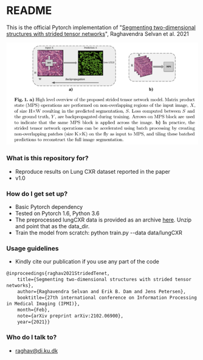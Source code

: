 # README #

This is the official Pytorch implementation of 
"[Segmenting two-dimensional structures with strided tensor networks](https://arxiv.org/abs/2102.06900)", Raghavendra Selvan et al. 2021

![lotenet](models/model.png)
### What is this repository for? ###

* Reproduce results on Lung CXR dataset reported in the paper
* v1.0

### How do I get set up? ###

* Basic Pytorch dependency
* Tested on Pytorch 1.6, Python 3.6 
* The preprocessed lungCXR data is provided as an archive [here](https://github.com/raghavian/strided-tenet/blob/main/data/lungCXR.zip). Unzip and point that as the data_dir.
* Train the model from scratch: 
python train.py --data data/lungCXR 


### Usage guidelines ###

* Kindly cite our publication if you use any part of the code
```
@inproceedings{raghav2021StridedTenet,
 	title={Segmenting two-dimensional structures with strided tensor networks},
	author={Raghavendra Selvan and Erik B. Dam and Jens Petersen},
	booktitle={27th international conference on Information Processing in Medical Imaging (IPMI)},
	month={Feb},
 	note={arXiv preprint arXiv:2102.06900},
	year={2021}}
```
### Who do I talk to? ###

* raghav@di.ku.dk

